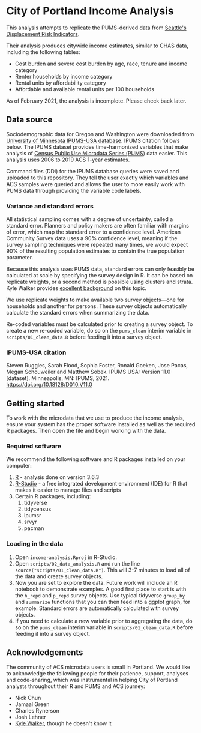 # City of Portland Income Analysis

This analysis attempts to replicate the PUMS-derived data from [Seattle's Displacement Risk Indicators](https://population-and-demographics-seattlecitygis.hub.arcgis.com/pages/displacement-risk).

Their analysis produces citywide income estimates, similar to CHAS data, including the following tables:

* Cost burden and severe cost burden by age, race, tenure and income category
* Renter households by income category
* Rental units by affordability category
* Affordable and available rental units per 100 households

As of February 2021, the analysis is incomplete. Please check back later.

## Data source

Sociodemographic data for Oregon and Washington were downloaded from [University of Minnesota IPUMS-USA database](https://usa.ipums.org/usa/index.shtml). IPUMS citation follows below. The IPUMS dataset provides time-harmonized variables that make analysis of [Census Public Use Microdata Series (PUMS)](https://www.census.gov/programs-surveys/acs/microdata.html) data easier. This analysis uses 2006 to 2019 ACS 1-year estimates.

Command files (DDI) for the IPUMS database queries were saved and uploaded to this repository. They tell the user exactly which variables and ACS samples were queried and allows the user to more easily work with PUMS data through providing the variable code labels.

### Variance and standard errors

All statistical sampling comes with a degree of uncertainty, called a standard error. Planners and policy makers are often familiar with margins of error, which map the standard error to a confidence level. American Community Survey data uses a 90% confidence level, meaning if the survey sampling techniques were repeated many times, we would expect 90% of the resulting population estimates to contain the true population parameter.

Because this analysis uses PUMS data, standard errors can only feasibly be calculated at scale by specifying the survey design in R. It can be based on replicate weights, or a second method is possible using clusters and strata. Kyle Walker provides [excellent background](https://walker-data.com/tidycensus/articles/pums-data.html) on this topic. 

We use replicate weights to make available two survey objects—one for households and another for persons. These survey objects automatically calculate the standard errors when summarizing the data. 

Re-coded variables must be calculated prior to creating a survey object. To create a new re-coded variable, do so on the `pums_clean` interim variable in `scripts/01_clean_data.R` before feeding it into a survey object.

### IPUMS-USA citation

Steven Ruggles, Sarah Flood, Sophia Foster, Ronald Goeken, Jose Pacas, Megan Schouweiler and Matthew Sobek. IPUMS USA: Version 11.0 [dataset]. Minneapolis, MN: IPUMS, 2021. https://doi.org/10.18128/D010.V11.0

## Getting started

To work with the microdata that we use to produce the income analysis, ensure your system has the proper software installed as well as the required R packages. Then open the file and begin working with the data.

### Required software
We recommend the following software and R packages installed on your computer:

1. [R](https://cran.r-project.org/) - analysis done on version 3.6.3
2. [R-Studio](https://rstudio.com/) - a free integrated development environment (IDE) for R that makes it easier to manage files and scripts
3. Certain R packages, including:
   1. tidyverse
   2. tidycensus
   3. ipumsr
   4. srvyr
   5. pacman
   
### Loading in the data

1. Open `income-analysis.Rproj` in R-Studio.
2. Open `scripts/02_data_analysis.R` and run the line `source("scripts/01_clean_data.R")`. This will 3-7 minutes to load all of the data and create survey objects.
3. Now you are set to explore the data. Future work will include an R notebook to demonstrate examples. A good first place to start is with the `h_repd` and `p_repd` survey objects. Use typical tidyverse `group_by` and `summarize` functions that you can then feed into a ggplot graph, for example. Standard errors are automatically calculated with survey objects.
4. If you need to calculate a new variable prior to aggregating the data, do so on the `pums_clean` interim variable in `scripts/01_clean_data.R` before feeding it into a survey object.

## Acknowledgements

The community of ACS microdata users is small in Portland. We would like to acknowledge the following people for their patience, support, analyses and code-sharing, which was instrumental in helping City of Portland analysts throughout their R and PUMS and ACS journey:

* Nick Chun
* Jamaal Green
* Charles Rynerson
* Josh Lehner
* [Kyle Walker](https://walker-data.com/), though he doesn't know it